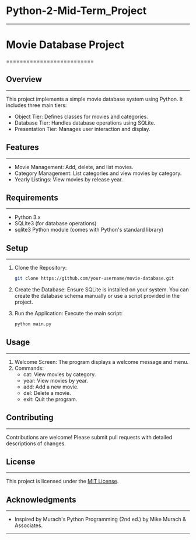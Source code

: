 # Python-2-Mid-Term_Project

---

# Movie Database Project
==========================

## Overview
-----------

This project implements a simple movie database system using Python. It includes three main tiers:

- Object Tier: Defines classes for movies and categories.
- Database Tier: Handles database operations using SQLite.
- Presentation Tier: Manages user interaction and display.

## Features
------------

- Movie Management: Add, delete, and list movies.
- Category Management: List categories and view movies by category.
- Yearly Listings: View movies by release year.

## Requirements
------------

- Python 3.x
- SQLite3 (for database operations)
- sqlite3 Python module (comes with Python's standard library)

## Setup
--------

1. Clone the Repository:
   ```bash
   git clone https://github.com/your-username/movie-database.git
   ```

2. Create the Database:
   Ensure SQLite is installed on your system. You can create the database schema manually or use a script provided in the project.

3. Run the Application:
   Execute the main script:
   ```bash
   python main.py
   ```

## Usage
-----

1. Welcome Screen: The program displays a welcome message and menu.
2. Commands:
   - cat: View movies by category.
   - year: View movies by year.
   - add: Add a new movie.
   - del: Delete a movie.
   - exit: Quit the program.

## Contributing
------------

Contributions are welcome! Please submit pull requests with detailed descriptions of changes.

## License
-------

This project is licensed under the [MIT License](https://opensource.org/licenses/MIT).

## Acknowledgments
----------------

- Inspired by Murach's Python Programming (2nd ed.) by Mike Murach & Associates.

---
